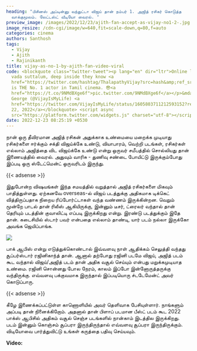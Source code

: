 ```yaml
---
heading: "பிசினஸ் அப்டின்னு வந்துட்டா விஜய் தான் நம்பர் 1. அஜித் ரசிகர் கொடுத்த
  வாக்குமூலம். லேட்டஸ்ட் வீடியோ வைரல். "
preview_image: /images/2022/12/23/ajith-fan-accept-as-vijay-no1-2-.jpg
image_resize: /cdn-cgi/image/w=640,fit=scale-down,q=80,f=auto
categories: cinema
authors: Santhosh
tags:
  - Vijay
  - Ajith
  - Rajinikanth
title: vijay-as-no-1-by-ajith-fan-video-viral
code: <blockquote class="twitter-tweet"><p lang="en" dir="ltr">Online la evlo
  vada suttalum, deep inside they know <a
  href="https://twitter.com/hashtag/ThalapathyVijay?src=hash&amp;ref_src=twsrc%5Etfw">#ThalapathyVijay</a>
  is THE No. 1 actor in Tamil cinema. 😎<a
  href="https://t.co/9NMdBXge6f">pic.twitter.com/9NMdBXge6f</a></p>&mdash;
  George (@VijayIsMyLife) <a
  href="https://twitter.com/VijayIsMyLife/status/1605803711212593152?ref_src=twsrc%5Etfw">December
  22, 2022</a></blockquote> <script async
  src="https://platform.twitter.com/widgets.js" charset="utf-8"></script>
date: 2022-12-23 08:25:19 +0530
---
```

நான் ஒரு தீவிரமான அஜித் ரசிகன் அதுக்காக உண்மையை மறைக்க முடியாது ரசிகர்களை ஈர்க்கும் சக்தி விஜய்க்கே உண்டு, வியாபாரம், வெற்றி படங்கள், ரசிகர்கள் எல்லாம் அஜித்தை விட விஜய்க்கே உண்டு என்று ஒருவர் சமீபத்தில் சொல்லியது தான் இணையத்தில் வைரல். அதுவும் வாரிசு - துணிவு சண்டை போயிட்டு இருக்கும்போது இப்படி ஒரு ஸ்டேட்மென்ட் ஒருவரிடம் இருந்து. 

{{< adsense >}}

இதுபோன்ற விஷயங்கள் இந்த சமயத்தில் வறுத்தால் அஜித் ரசிகர்களை மிகவும் பாதித்துள்ளது. ஏற்கனவே overseas-ல் விஜய் படத்துக்கு அதிகமாக டிக்கெட் வித்திருப்பதாக நிறைய ரிப்போர்ட்டாகள் வந்த வண்ணம் இருக்கின்றன. வெறும் மூன்றே பாடல் தான் ரிலீஸ் ஆகியிருக்கு, இன்னும் டீசர், ட்ரைலர் வந்தால் தான் தெரியும் படத்தின் குவாலிட்டி எப்படி இருக்கிறது என்று. இரண்டு படத்துக்கும் இதே தான். கடைசியில் ஸ்டார் பவர் என்பதை எல்லாம் தாண்டி, யார் படம் நல்லா இருக்கோ அவங்க ஜெயிப்பாங்க.

![](/images/2022/12/23/ajith-fan-accept-as-vijay-no1-1-.jpg)

பாக் ஆபிஸ் என்று எடுத்துக்கொண்டால் இவ்வளவு நாள் ஆதிக்கம் செலுத்தி வந்தது சூப்பர்ஸ்டார் ரஜினிகாந்த் தான். ஆனால் தற்போது ரஜினி படமே விஜய், அஜித் படம் கூட வந்தால் விஜய்/அஜித் படம் தான் அதிக வசூல் செய்யும் என்பது மறுக்கமுடியாத உண்மை. ரஜினி சொன்னது போல நேரம், காலம் இப்போ இன்னோருத்தருக்கு வந்திருக்கு. எவ்வளவு பக்குவமாக இருந்தால் இப்படியொரு ச்டடேமேன்ட் அவர் கொடுப்பாரு. 

{{< adsense >}}

கீழே இணைக்கப்பட்டுள்ள காணொளியில் அவர் தெளிவாக பேசியுள்ளார். நாங்களும் அப்படி தான் நினைக்கிறோம். அதனால் தான் பிளாப் படமான பீஸ்ட் படம் கூட 2022 பாக்ஸ் ஆபிசில் அதிகம் வசூல் செஞ்ச படங்களில் நான்காம் இடத்தில இருக்கிறது. படம் இன்னும் கொஞ்சம் சூப்பரா இருந்திருந்தால் எவ்வளவு சூப்பரா இருந்திருக்கும். விடியோவை பார்த்துவிட்டு உங்கள் கருத்தை பதிவு செய்யவும்.

**V﻿ideo:**